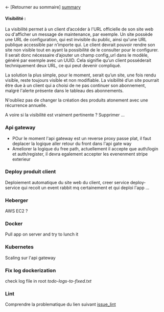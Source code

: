 ← [Retourner au sommaire] [summary]

#### Visibilité :

La visibilité permet à un client d’accéder à l'URL officielle de son site web ou d'afficher un message de maintenance, par exemple.
Un site possède une URL de configuration, qui est invisible du public, ainsi qu'une URL publique accessible par n’importe qui.
Le client devrait pouvoir rendre son site non visible tout en ayant la possibilité de le consulter pour le configurer.
Il serait donc nécessaire d’ajouter un champ config_url dans le modèle, généré par exemple avec un UUID.
Cela signifie qu’un client posséderait techniquement deux URL, ce qui peut devenir compliqué.

La solution la plus simple, pour le moment, serait qu’un site, une fois rendu visible, reste toujours visible et non modifiable.
La visibilité d’un site pourrait être due à un client qui a choisi de ne pas continuer son abonnement, malgré l'alerte présente dans le tableau des abonnements.

N'oubliez pas de changer la création des produits atonement avec une récurrence annuelle.

A voire si la visibilité est vraiment pertinente ? Supprimer ...

### Api gateway
- POur le moment l'api gateway est un reverse proxy passe plat, il faut deplacer la logique aller retour du front dans l'api gate way
- Ameliorer la logique du free path, actuellement il accepte que auth/login et auth/register, il devra egalement accepter les evenenment stripe exterieur

### Deploy produit client
Deploiement automatique du site web du client, creer service deploy-service qui recoit un event rabbit mq certainement et qui deploi l'app ...

### Heberger
AWS EC2 ?

### Docker
Pull app on server and try to lunch it

### Kubernetes
Scaling sur l'api gateway

### Fix log dockerization

check log file in root *todo-logs-to-fixed.txt*


### Lint 

Comprendre la problematique du lien suivant [issue_lint][issue_lint] 



[summary]: ../README.md
[issue_lint]: ../development/linting.md
